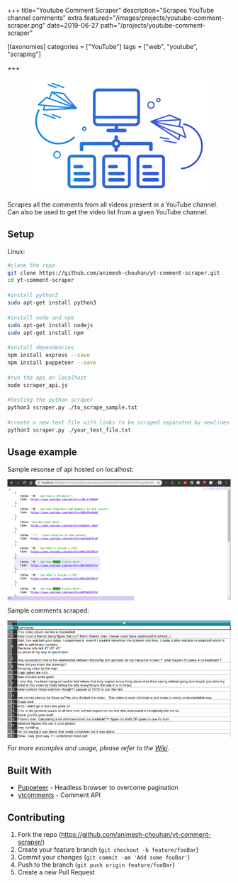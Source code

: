 +++
title="Youtube Comment Scraper"
description="Scrapes YouTube channel comments"
extra.featured="/images/projects/youtube-comment-scraper.png"
date=2019-06-27
path="/projects/youtube-comment-scraper"

[taxonomies]
categories = ["YouTube"]
tags = ["web", "youtube", "scraping"]

+++

<!-- more -->
<p align="center">
   <img src="/images/projects/youtube-comment-scraper.png" alt="youtube-comment-scraper" style="max-width:80%"/>
</p>

Scrapes all the comments from all videos present in a YouTube channel. Can also be used to get the video list from a given YouTube channel.

## Setup

Linux:

```sh
#clone the repo
git clone https://github.com/animesh-chouhan/yt-comment-scraper.git
cd yt-comment-scraper

#install python3
sudo apt-get install python3

#install node and npm
sudo apt-get install nodejs
sudo apt-get install npm

#install dependencies
npm install express --save
npm install puppeteer --save

#run the api on localhost
node scraper_api.js

#testing the python scraper
python3 scraper.py ./to_scrape_sample.txt

#create a new text file with links to be scraped separated by newlines
python3 scraper.py ./your_text_file.txt
```

## Usage example

Sample resonse of api hosted on localhost:

<p align="center">
  <img src="/images/projects/sample-response.png" width="700" align="center"/>
</p>

Sample comments scraped:

<p align="center">
  <img src="/images/projects/sample-csv.png"  width="700" align="center"/>
</p>

_For more examples and usage, please refer to the [Wiki][wiki]._

## Built With

- [Puppeteer](https://developers.google.com/web/tools/puppeteer/) - Headless browser to overcome pagination
- [ytcomments](https://github.com/philbot9/youtube-comment-scraper) - Comment API

## Contributing

1. Fork the repo (<https://github.com/animesh-chouhan/yt-comment-scraper/>)
2. Create your feature branch (`git checkout -b feature/fooBar`)
3. Commit your changes (`git commit -am 'Add some fooBar'`)
4. Push to the branch (`git push origin feature/fooBar`)
5. Create a new Pull Request

<!-- Markdown link & img dfn's -->

[wiki]: https://github.com/animesh-chouhan/yt-comment-scraper//wiki
